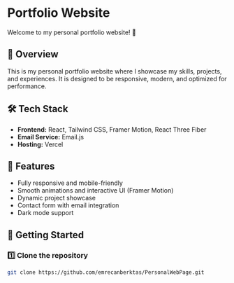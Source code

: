 # Portfolio Website

Welcome to my personal portfolio website! 🚀

## 🌟 Overview

This is my personal portfolio website where I showcase my skills, projects, and experiences. It is designed to be responsive, modern, and optimized for performance.

## 🛠️ Tech Stack

- **Frontend:** React, Tailwind CSS, Framer Motion, React Three Fiber
- **Email Service:** Email.js
- **Hosting:** Vercel

## 📌 Features

- Fully responsive and mobile-friendly
- Smooth animations and interactive UI (Framer Motion)
- Dynamic project showcase
- Contact form with email integration
- Dark mode support

## 🚀 Getting Started

### 1️⃣ Clone the repository

```sh
git clone https://github.com/emrecanberktas/PersonalWebPage.git

```
